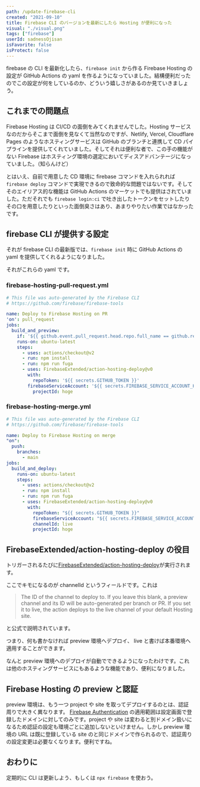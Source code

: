 ```yaml
---
path: /update-firebase-cli
created: "2021-09-10"
title: Firebase CLI のバージョンを最新にしたら Hosting が便利になった
visual: "./visual.png"
tags: ["firebase"]
userId: sadnessOjisan
isFavorite: false
isProtect: false
---
```


firebase の CLI を最新化したら、`firebase init` から作る Firebase Hosting の設定が GitHub Actions の yaml を作るようになっていました。結構便利だったのでこの設定が何をしているのか、どういう嬉しさがあるのか見ていきましょう。

## これまでの問題点

Firebase Hosting は CI/CD の面倒をみてくれませんでした。Hosting サービスなのだからそこまで面倒を見なくて当然なのですが、Netlify, Vercel, Cloudflare Pages のようなホスティングサービスは GitHub のブランチと連携して CD パイプラインを提供してくれていました。そしてそれは便利な者で、この手の機能がない Firebase はホスティング環境の選定においてディスアドバンテージになっていました。（知らんけど）

とはいえ、自前で用意した CD 環境に firebase コマンドを入れられれば `firebase deploy` コマンドで実現できるので致命的な問題ではないです。そしてそのエイリアス的な機能は GitHub Actions のマーケットでも提供はされていました。ただそれでも `firebase login:ci` で吐き出したトークンをセットしたりその口を用意したりといった面倒臭さはあり、あまりやりたい作業ではなかったです。

## firebase CLI が提供する設定

それが firebase CLI の最新版では、`firebase init` 時に GitHub Actions の yaml を提供してくれるようになりました。

それがこれらの yaml です。

### firebase-hosting-pull-request.yml

```yaml
# This file was auto-generated by the Firebase CLI
# https://github.com/firebase/firebase-tools

name: Deploy to Firebase Hosting on PR
'on': pull_request
jobs:
  build_and_preview:
    if: '${{ github.event.pull_request.head.repo.full_name == github.repository }}'
    runs-on: ubuntu-latest
    steps:
      - uses: actions/checkout@v2
      - run: npm install
      - run: npm run fuga
      - uses: FirebaseExtended/action-hosting-deploy@v0
        with:
          repoToken: '${{ secrets.GITHUB_TOKEN }}'
        firebaseServiceAccount: '${{ secrets.FIREBASE_SERVICE_ACCOUNT_HOGE }}'
          projectId: hoge
```

### firebase-hosting-merge.yml

```yaml
# This file was auto-generated by the Firebase CLI
# https://github.com/firebase/firebase-tools

name: Deploy to Firebase Hosting on merge
"on":
  push:
    branches:
      - main
jobs:
  build_and_deploy:
    runs-on: ubuntu-latest
    steps:
      - uses: actions/checkout@v2
      - run: npm install
      - run: npm run fuga
      - uses: FirebaseExtended/action-hosting-deploy@v0
        with:
          repoToken: "${{ secrets.GITHUB_TOKEN }}"
          firebaseServiceAccount: "${{ secrets.FIREBASE_SERVICE_ACCOUNT_HOGE }}"
          channelId: live
          projectId: hoge
```

## FirebaseExtended/action-hosting-deploy の役目

トリガーされるたびに[FirebaseExtended/action-hosting-deploy](https://github.com/FirebaseExtended/action-hosting-deploy)が実行されます。

ここでキモになるのが channelId というフィールドです。これは

> The ID of the channel to deploy to. If you leave this blank, a preview channel and its ID will be auto-generated per branch or PR. If you set it to live, the action deploys to the live channel of your default Hosting site.

と公式で説明されています。

つまり、何も書かなければ preview 環境へデプロイ、 live と書けば本番環境へ適用することができます。

なんと preview 環境へのデプロイが自動でできるようになったわけです。これは他のホスティングサービスにもあるような機能であり、便利になりました。

## Firebase Hosting の preview と認証

preview 環境は、もう一つ project や site を取ってデプロイするのとは、認証周りで大きく異なります。 [Firebase Authentication](https://firebase.google.com/products/auth) の適用範囲は設定画面で登録したドメインに対してのみです。project や site は変わると別ドメイン扱いになるため認証の設定も環境ごとに追加しないといけません。しかし preview 環境の URL は既に登録している site のと同じドメインで作られるので、認証周りの設定変更は必要なくなります。便利ですね。

## おわりに

定期的に CLI は更新しよう、もしくは `npx firebase` を使おう。
